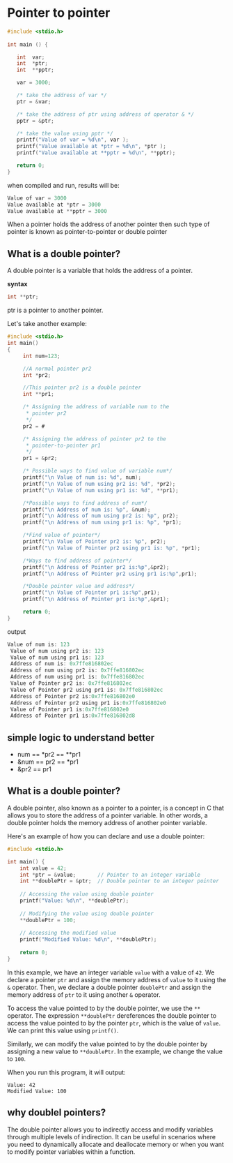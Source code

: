 # Pointer to pointer

```c
#include <stdio.h>
 
int main () {

   int  var;
   int  *ptr;
   int  **pptr;

   var = 3000;

   /* take the address of var */
   ptr = &var;

   /* take the address of ptr using address of operator & */
   pptr = &ptr;

   /* take the value using pptr */
   printf("Value of var = %d\n", var );
   printf("Value available at *ptr = %d\n", *ptr );
   printf("Value available at **pptr = %d\n", **pptr);

   return 0;
}
```

when compiled and run, results will be: 

```c
Value of var = 3000
Value available at *ptr = 3000
Value available at **pptr = 3000
```

When a pointer holds the address of another pointer then such type of pointer is known as pointer-to-pointer or double pointer

## What is a double pointer?
A double pointer is a variable that holds the address of a pointer.

**syntax**  
```c
int **ptr;
```

ptr is a pointer to another pointer.  
  
Let's take another example:  
```c
#include <stdio.h>
int main()
{
     int num=123;

     //A normal pointer pr2
     int *pr2;

     //This pointer pr2 is a double pointer
     int **pr1;

     /* Assigning the address of variable num to the
      * pointer pr2
      */
     pr2 = #

     /* Assigning the address of pointer pr2 to the
      * pointer-to-pointer pr1
      */
     pr1 = &pr2;

     /* Possible ways to find value of variable num*/
     printf("\n Value of num is: %d", num);
     printf("\n Value of num using pr2 is: %d", *pr2);
     printf("\n Value of num using pr1 is: %d", **pr1);

     /*Possible ways to find address of num*/
     printf("\n Address of num is: %p", &num);
     printf("\n Address of num using pr2 is: %p", pr2);
     printf("\n Address of num using pr1 is: %p", *pr1);

     /*Find value of pointer*/
     printf("\n Value of Pointer pr2 is: %p", pr2);
     printf("\n Value of Pointer pr2 using pr1 is: %p", *pr1);

     /*Ways to find address of pointer*/
     printf("\n Address of Pointer pr2 is:%p",&pr2);
     printf("\n Address of Pointer pr2 using pr1 is:%p",pr1);

     /*Double pointer value and address*/
     printf("\n Value of Pointer pr1 is:%p",pr1);
     printf("\n Address of Pointer pr1 is:%p",&pr1);

     return 0;
}
```

output

```c
Value of num is: 123
 Value of num using pr2 is: 123
 Value of num using pr1 is: 123
 Address of num is: 0x7ffe816802ec
 Address of num using pr2 is: 0x7ffe816802ec
 Address of num using pr1 is: 0x7ffe816802ec
 Value of Pointer pr2 is: 0x7ffe816802ec
 Value of Pointer pr2 using pr1 is: 0x7ffe816802ec
 Address of Pointer pr2 is:0x7ffe816802e0
 Address of Pointer pr2 using pr1 is:0x7ffe816802e0
 Value of Pointer pr1 is:0x7ffe816802e0
 Address of Pointer pr1 is:0x7ffe816802d8
```

## simple logic to understand better
+ num == *pr2 == **pr1
+ &num == pr2 == *pr1
+ &pr2 == pr1



## What is a double pointer?
A double pointer, also known as a pointer to a pointer, is a concept in C that allows you to store the address of a pointer variable. In other words, a double pointer holds the memory address of another pointer variable.  

Here's an example of how you can declare and use a double pointer:

```c
#include <stdio.h>

int main() {
    int value = 42;
    int *ptr = &value;       // Pointer to an integer variable
    int **doublePtr = &ptr;  // Double pointer to an integer pointer
    
    // Accessing the value using double pointer
    printf("Value: %d\n", **doublePtr);
    
    // Modifying the value using double pointer
    **doublePtr = 100;
    
    // Accessing the modified value
    printf("Modified Value: %d\n", **doublePtr);
    
    return 0;
}
```

In this example, we have an integer variable `value` with a value of `42`. We declare a pointer `ptr` and assign the memory address of `value` to it using the `&` operator. Then, we declare a double pointer `doublePtr` and assign the memory address of `ptr` to it using another `&` operator.

To access the value pointed to by the double pointer, we use the `**` operator. The expression `**doublePtr` dereferences the double pointer to access the value pointed to by the pointer `ptr`, which is the value of `value`. We can print this value using `printf()`.

Similarly, we can modify the value pointed to by the double pointer by assigning a new value to `**doublePtr`. In the example, we change the value to `100`.

When you run this program, it will output:

```
Value: 42
Modified Value: 100
```

## why doublel pointers?
The double pointer allows you to indirectly access and modify variables through multiple levels of indirection. It can be useful in scenarios where you need to dynamically allocate and deallocate memory or when you want to modify pointer variables within a function.

